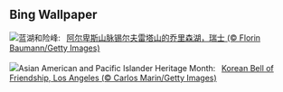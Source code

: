 ## Bing Wallpaper
![](https://www.bing.com/th?id=OHR.KlostersSerneus_ZH-CN9821473046_UHD.jpg&w=1000)蓝湖和险峰:&nbsp;&ensp;[阿尔卑斯山脉锡尔夫雷塔山的乔里森湖，瑞士 (© Florin Baumann/Getty Images)](https://www.bing.com/th?id=OHR.KlostersSerneus_ZH-CN9821473046_UHD.jpg)
<br><br/>
![](https://www.bing.com/th?id=OHR.KoreanBell_EN-US9211069806_UHD.jpg&w=1000)Asian American and Pacific Islander Heritage Month:&nbsp;&ensp;[Korean Bell of Friendship, Los Angeles (© Carlos Marin/Getty Images)](https://www.bing.com/th?id=OHR.KoreanBell_EN-US9211069806_UHD.jpg)
<br><br/>
